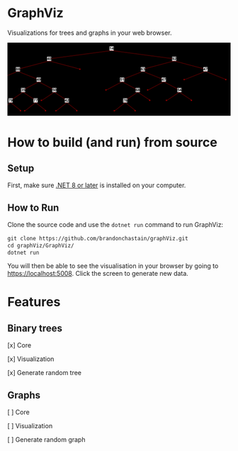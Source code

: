 # GraphViz
Visualizations for trees and graphs in your web browser.

![A screenshot of the visualization tool as it runs in a browser.](demo.jpeg)

# How to build (and run) from source
## Setup
First, make sure [.NET 8 or later](https://learn.microsoft.com/en-us/dotnet/core/install/) is installed on your computer.

## How to Run
Clone the source code and use the `dotnet run` command to run GraphViz:

```
git clone https://github.com/brandonchastain/graphViz.git
cd graphViz/GraphViz/
dotnet run
```

You will then be able to see the visualisation in your browser by going to [https://localhost:5008](https://localhost:5008). Click the screen to generate new data.

# Features
## Binary trees
[x] Core

[x] Visualization

[x] Generate random tree


## Graphs
[ ] Core

[ ] Visualization

[ ] Generate random graph

